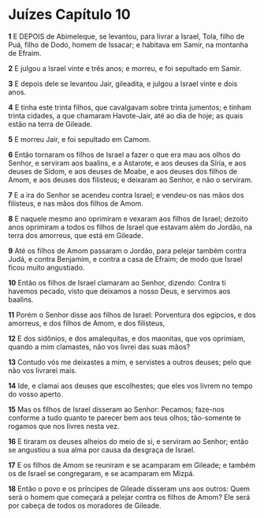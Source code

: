 # Juízes Capítulo 10

**1** 	E DEPOIS de Abimeleque, se levantou, para livrar a Israel, Tola, filho de Puá, filho de Dodo, homem de Issacar; e habitava em Samir, na montanha de Efraim.

**2** 	E julgou a Israel vinte e três anos; e morreu, e foi sepultado em Samir.

**3** 	E depois dele se levantou Jair, gileadita, e julgou a Israel vinte e dois anos.

**4** 	E tinha este trinta filhos, que cavalgavam sobre trinta jumentos; e tinham trinta cidades, a que chamaram Havote-Jair, até ao dia de hoje; as quais estão na terra de Gileade.

**5** 	E morreu Jair, e foi sepultado em Camom.

**6** 	Então tornaram os filhos de Israel a fazer o que era mau aos olhos do Senhor, e serviram aos baalins, e a Astarote, e aos deuses da Síria, e aos deuses de Sidom, e aos deuses de Moabe, e aos deuses dos filhos de Amom, e aos deuses dos filisteus; e deixaram ao Senhor, e não o serviram.

**7** 	E a ira do Senhor se acendeu contra Israel; e vendeu-os nas mãos dos filisteus, e nas mãos dos filhos de Amom.

**8** 	E naquele mesmo ano oprimiram e vexaram aos filhos de Israel; dezoito anos oprimiram a todos os filhos de Israel que estavam além do Jordão, na terra dos amorreus, que está em Gileade.

**9** 	Até os filhos de Amom passaram o Jordão, para pelejar também contra Judá, e contra Benjamim, e contra a casa de Efraim; de modo que Israel ficou muito angustiado.

**10** 	Então os filhos de Israel clamaram ao Senhor, dizendo: Contra ti havemos pecado, visto que deixamos a nosso Deus, e servimos aos baalins.

**11** 	Porém o Senhor disse aos filhos de Israel: Porventura dos egípcios, e dos amorreus, e dos filhos de Amom, e dos filisteus,

**12** 	E dos sidônios, e dos amalequitas, e dos maonitas, que vos oprimiam, quando a mim clamastes, não vos livrei das suas mãos?

**13** 	Contudo vós me deixastes a mim, e servistes a outros deuses; pelo que não vos livrarei mais.

**14** 	Ide, e clamai aos deuses que escolhestes; que eles vos livrem no tempo do vosso aperto.

**15** 	Mas os filhos de Israel disseram ao Senhor: Pecamos; faze-nos conforme a tudo quanto te parecer bem aos teus olhos; tão-somente te rogamos que nos livres nesta vez.

**16** 	E tiraram os deuses alheios do meio de si, e serviram ao Senhor; então se angustiou a sua alma por causa da desgraça de Israel.

**17** 	E os filhos de Amom se reuniram e se acamparam em Gileade; e também os de Israel se congregaram, e se acamparam em Mizpá.

**18** 	Então o povo e os príncipes de Gileade disseram uns aos outros: Quem será o homem que começará a pelejar contra os filhos de Amom? Ele será por cabeça de todos os moradores de Gileade.

